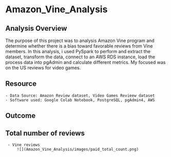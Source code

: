 # Amazon_Vine_Analysis

## Analysis Overview
   
   The purpose of this project was to analysis Amazon Vine program and determine
   whether there is a bias toward favorable reviews from Vine members. In this analysis,
   i used PySpark to perform and extract the dataset, transform the data, connect to an
   AWS RDS instance, load the process data into pgAdmin and calculate different metrics.
   My focused was on the US reviews for video games.

## Resource
    - Data Source: Amazon Review dataset, Video Games Revieew dataset
    - Software used: Google Colab Notebook, PostgreSQL, pgAdmin4, AWS
    
    
## Outcome

## Total number of reviews
      
     - Vine reviews 
         ![](Amazon_Vine_Analysis/images/paid_total_count.png)
     
                  
